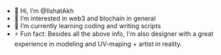 - 👋 Hi, I’m @IlshatAkh
- 👀 I’m interested in web3 and blochain in general
- 🌱 I’m currently learning coding and writing scripts
- ⚡ Fun fact: Besides all the above info, I'm also designer with a great experience in modeling and UV-maping + artist in reality.

<!---
IlshatAkh/IlshatAkh is a ✨ special ✨ repository because its `README.md` (this file) appears on your GitHub profile.
You can click the Preview link to take a look at your changes.
--->

